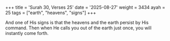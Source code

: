 +++
title = 'Surah 30, Verses 25'
date = '2025-08-27'
weight = 3434
ayah = 25
tags = ["earth", "heavens", "signs"]
+++

And one of His signs is that the heavens and the earth persist by His command. Then when He calls you out of the earth just once, you will instantly come forth.